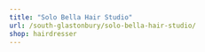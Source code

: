 ```yaml
---
title: "Solo Bella Hair Studio"
url: /south-glastonbury/solo-bella-hair-studio/
shop: hairdresser
---
```

